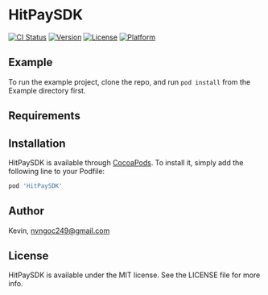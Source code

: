 # HitPaySDK

[![CI Status](https://img.shields.io/travis/Kevin/HitPaySDK.svg?style=flat)](https://travis-ci.org/Kevin/HitPaySDK)
[![Version](https://img.shields.io/cocoapods/v/HitPaySDK.svg?style=flat)](https://cocoapods.org/pods/HitPaySDK)
[![License](https://img.shields.io/cocoapods/l/HitPaySDK.svg?style=flat)](https://cocoapods.org/pods/HitPaySDK)
[![Platform](https://img.shields.io/cocoapods/p/HitPaySDK.svg?style=flat)](https://cocoapods.org/pods/HitPaySDK)

## Example

To run the example project, clone the repo, and run `pod install` from the Example directory first.

## Requirements

## Installation

HitPaySDK is available through [CocoaPods](https://cocoapods.org). To install
it, simply add the following line to your Podfile:

```ruby
pod 'HitPaySDK'
```

## Author

Kevin, nvngoc249@gmail.com

## License

HitPaySDK is available under the MIT license. See the LICENSE file for more info.
